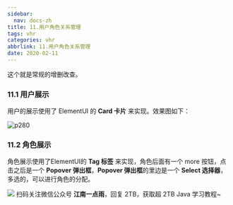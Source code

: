 ```yaml
---
sidebar:
  nav: docs-zh
title: 11.用户角色关系管理
tags: vhr
categories: vhr
abbrlink: 11.用户角色关系管理
date: 2020-02-11
---
```



这个就是常规的增删改查。

### 11.1 用户展示

用户的展示使用了 ElementUI 的 **Card 卡片** 来实现。效果图如下：

![p280](http://img.itboyhub.com/2020/04/vhr/p280.png)

### 11.2 角色展示

角色展示使用了ElementUI的 **Tag 标签** 来实现，角色后面有一个 more 按钮，点击之后是一个 **Popover 弹出框**，**Popover 弹出框**的里边是一个 **Select 选择器**，多选的，可以进行角色的分配。


![](http://img.itboyhub.com//2020/04/vhr/weixin.jpg)
扫码关注微信公众号 **江南一点雨**，回复 2TB，获取超 2TB Java 学习教程~

